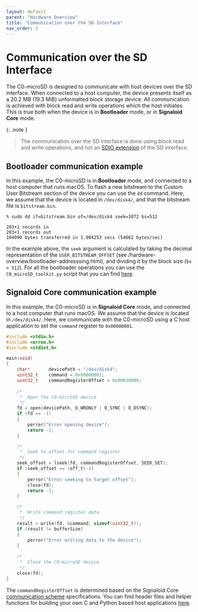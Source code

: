 ```yaml
---
layout: default
parent: "Hardware Overview"
title: "Communication over the SD Interface"
nav_order: 2
---
```


# Communication over the SD Interface
The C0-microSD is designed to communicate with host devices over the SD interface. When connected to a host computer, the device presents itself as a 20.2 MB (19.3 MiB) unformatted block storage device. All communication is achieved with block read and write operations which the host initiates. This is true both when the device is in **Bootloader** mode, or in **Signaloid Core** mode.

{: .note }
> The communication over the SD interface is done using block read and write operations, and not an [SDIO extension](https://www.sdcard.org/developers/sd-standard-overview/sdio-isdio/) of the SD interface.

## Bootloader communication example
In this example, the C0-microSD is in **Bootloader** mode, and connected to a host computer that runs macOS. To flash a new bitstream to the Custom User Bitstream section of the device you can use the `dd` command. Here, we assume that the device is located in `/dev/disk4/`, and that the bitstream file is `bitstream.bin`.

```console
% sudo dd if=bitstream.bin of=/dev/disk4 seek=3072 bs=512

203+1 records in
203+1 records out
104090 bytes transferred in 1.904253 secs (54662 bytes/sec)
```

In the example above, the `seek` argument is calculated by taking the decimal representation of the `USER_BITSTREAM_OFFSET` (see /hardware-overview/bootloader-addresssing.html), and dividing it by the block size (`bs = 512`). For all the bootloader operations you can use the `C0_microSD_toolkit.py` script that you can find [here](https://github.com/signaloid/C0-microSD-utilities).

## Signaloid Core communication example
In this example, the C0-microSD is in **Signaloid Core** mode, and connected to a host computer that runs macOS. We assume that the device is located in `/dev/disk4/`. Here, we communicate with the C0-microSD using a C host application to set the `command` register to `0x00000001`.

```c
#include <stdio.h>
#include <errno.h>
#include <stdint.h>

main(void)
{
	char*		devicePath = "/dev/disk4";
	uint32_t	command = 0x00000001;
	uint32_t	commandRegisterOffset = 0x00010000;
	
	/*
	 *	Open the C0-microSD device
	 */
	fd = open(devicePath, O_WRONLY | O_SYNC | O_DSYNC);
	if (fd == -1)
	{
		perror("Error opening device");
		return -1;
	}

	/*
	 *	Seek to offset for command register
	 */
	seek_offset = lseek(fd, commandRegisterOffset, SEEK_SET);
	if (seek_offset == (off_t)-1)
	{
		perror("Error seeking to target offset");
		close(fd);
		return -1;
	}

	/*
	 *	Write command register data
	 */
	result = write(fd, &command, sizeof(uint32_t));
	if (result != bufferSize)
	{
		perror("Error writing data to the device");
	}
	
	/*
	 *	Close the C0-microSD device
	 */
	close(fd);
}
```

The `commandRegisterOffset` is determined based on the Signaloid Core [communication scheme](/hardware-overview/signaloid-core/communication-scheme.html) specifications. You can find header files and helper functions for building your own C and Python based host applications [here](https://github.com/signaloid/C0-microSD-utilities?tab=readme-ov-file#using-the-c0_microsd_toolkitpy-tool).
